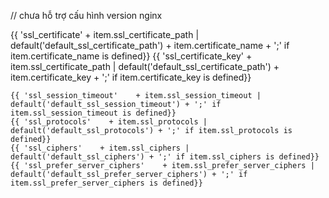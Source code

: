 // chưa hỗ trợ cấu hình version nginx

{{ 'ssl_certificate'    + item.ssl_certificate_path | default('default_ssl_certificate_path') + item.certificate_name + ';' if item.certificate_name is defined}}
{{ 'ssl_certificate_key'    + item.ssl_certificate_path | default('default_ssl_certificate_path') + item.certificate_key + ';' if item.certificate_key is defined}}

    {{ 'ssl_session_timeout'    + item.ssl_session_timeout | default('default_ssl_session_timeout') + ';' if item.ssl_session_timeout is defined}}
    {{ 'ssl_protocols'    + item.ssl_protocols | default('default_ssl_protocols') + ';' if item.ssl_protocols is defined}}
    {{ 'ssl_ciphers'    + item.ssl_ciphers | default('default_ssl_ciphers') + ';' if item.ssl_ciphers is defined}}
    {{ 'ssl_prefer_server_ciphers'    + item.ssl_prefer_server_ciphers | default('default_ssl_prefer_server_ciphers') + ';' if item.ssl_prefer_server_ciphers is defined}}
